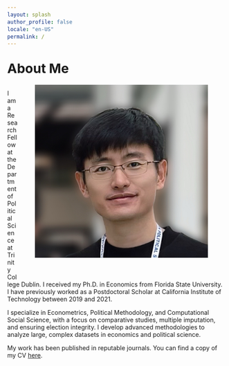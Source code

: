 ```yaml
---
layout: splash 
author_profile: false
locale: "en-US"
permalink: /
---
```



<br>
<span style="font-size: 30px; font-weight: bold;">About Me</span>
<br>

<div style="float: right; margin-top: 20px; margin-right: 40px; margin-bottom: 40px; margin-left: 40px;">
    <img src="assets/images/avatar.JPG" width="400px" style="display: block;">
</div>
<!-- <img src="assets/images/avatar.JPG" width="400px" class='center' align="right" />  -->
<br>

I am a Research Fellow at the Department of Political Science at Trinity College Dublin. I received my Ph.D. in Economics from Florida State University. I have previously worked as a Postdoctoral Scholar at California Institute of Technology between 2019 and 2021.

I specialize in Econometrics, Political Methodology, and Computational Social Science, with a focus on comparative studies, multiple imputation, and ensuring election integrity. I develop advanced methodologies to analyze large, complex datasets in economics and political science.

My work has been published in reputable journals. You can find a copy of my CV [here](/assets/files/cv.pdf).